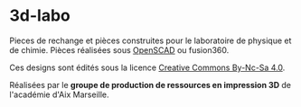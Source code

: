 # 3d-labo
Pieces de rechange et pièces construites pour le laboratoire de physique et de chimie. Pièces réalisées sous [OpenSCAD](https://www.openscad.org/) ou fusion360.

Ces designs sont édités sous la licence [Creative Commons By-Nc-Sa 4.0](https://creativecommons.org/licenses/by-nc-sa/4.0/legalcode).

Réalisées par le **groupe de production de ressources en impression 3D** de l'académie d'Aix Marseille.
